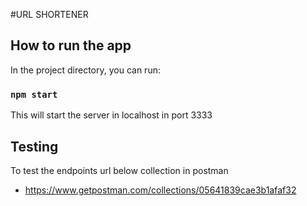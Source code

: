 #URL SHORTENER

## How to run the app

In the project directory, you can run:

### `npm start`

This will start the server in localhost in port 3333

## Testing

To test the endpoints url below collection in postman

 - https://www.getpostman.com/collections/05641839cae3b1afaf32